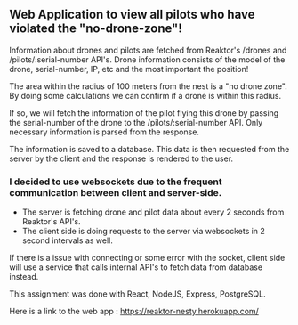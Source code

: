 ## Web Application to view all pilots who have violated the "no-drone-zone"!

Information about drones and pilots are fetched from Reaktor's /drones and /pilots/:serial-number API's.
Drone information consists of the model of the drone, serial-number, IP, etc and the most important the position!

The area within the radius of 100 meters from the nest is a "no drone zone". By doing some calculations we can
confirm if a drone is within this radius.

If so, we will fetch the information of the pilot flying this drone by passing the serial-number of the drone to the
/pilots/:serial-number API. Only necessary information is parsed from the response.

The information is saved to a database. This data is then requested from the server by the client and the response
is rendered to the user.


### I decided to use websockets due to the frequent communication between client and server-side.

* The server is fetching drone and pilot data about every 2 seconds from Reaktor's API's.
* The client side is doing requests to the server via websockets in 2 second intervals as well.

If there is a issue with connecting or some error with the socket,
client side will use a service that calls internal API's to fetch data from database instead.

This assignment was done with React, NodeJS, Express, PostgreSQL.


Here is a link to the web app : https://reaktor-nesty.herokuapp.com/
